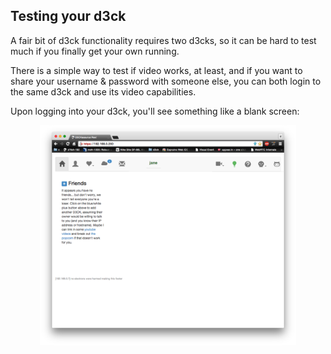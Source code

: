 <style>
.shrink {
  zoom: 40%;
}
</style>

Testing your d3ck
-----------------

A fair bit of d3ck functionality requires two d3cks, so it can be hard
to test much if you finally get your own running.

There is a simple way to test if video works, at least, and if you want
to share your username & password with someone else, you can both login
to the same d3ck and use its video capabilities.

Upon logging into your d3ck, you'll see something like a blank screen:

<p align="center">
<img class="shrink" src="/dox/tabla%20rosa.png">
</p>

